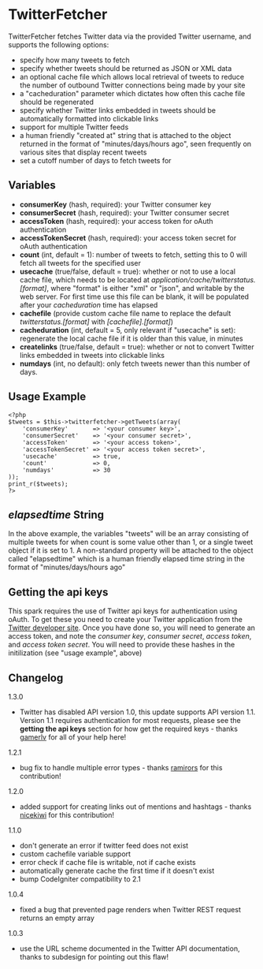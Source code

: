 TwitterFetcher
==============

TwitterFetcher fetches Twitter data via the provided Twitter username, and supports the following options:

- specify how many tweets to fetch
- specify whether tweets should be returned as JSON or XML data
- an optional cache file which allows local retrieval of tweets to reduce the number of outbound Twitter connections being made by your site
- a "cacheduration" parameter which dictates how often this cache file should be regenerated
- specify whether Twitter links embedded in tweets should be automatically formatted into clickable links
- support for multiple Twitter feeds
- a human friendly "created at" string that is attached to the object returned in the format of "minutes/days/hours ago", seen frequently on various sites that display recent tweets
- set a cutoff number of days to fetch tweets for

Variables
---------

- **consumerKey** (hash, required): your Twitter consumer key
- **consumerSecret** (hash, required): your Twitter consumer secret
- **accessToken** (hash, required): your access token for oAuth authentication
- **accessTokenSecret** (hash, required): your access token secret for oAuth authentication
- **count** (int, default = 1): number of tweets to fetch, setting this to 0 will fetch all tweets for the specified user
- **usecache** (true/false, default = true): whether or not to use a local cache file, which needs to be located at *application/cache/twitterstatus.[format]*, where "format" is either "xml" or "json", and writable by the web server. For first time use this file can be blank, it will be populated after your *cacheduration* time has elapsed
- **cachefile** (provide custom cache file name to replace the default *twitterstatus.[format]* with *[cachefile].[format]*)
- **cacheduration** (int, default = 5, only relevant if "usecache" is set): regenerate the local cache file if it is older than this value, in minutes
- **createlinks** (true/false, default = true): whether or not to convert Twitter links embedded in tweets into clickable links
- **numdays** (int, no default): only fetch tweets newer than this number of days.

Usage Example
-------------

	<?php
	$tweets = $this->twitterfetcher->getTweets(array(
		'consumerKey'		=> '<your consumer key>',
		'consumerSecret'	=> '<your consumer secret>',
		'accessToken'		=> '<your access token>',
		'accessTokenSecret'	=> '<your access token secret>',
		'usecache' 			=> true,
		'count' 			=> 0,
		'numdays' 			=> 30
	));
	print_r($tweets);
	?>

*elapsedtime* String
--------------------

In the above example, the variables "tweets" will be an array consisting of multiple tweets for when count is some value other than 1, or a single tweet object if it is set to 1. A non-standard property will be attached to the object called "elapsedtime" which is a human friendly elapsed time string in the format of "minutes/days/hours ago"

Getting the api keys
--------------------

This spark requires the use of Twitter api keys for authentication using oAuth. To get these you need to create your Twitter application from the [Twitter developer site](https://dev.twitter.com/apps). Once you have done so, you will need to generate an access token, and note the *consumer key*, *consumer secret*, *access token*, and *access token secret*. You will need to provide these hashes in the initilization (see "usage example", above)

Changelog
----------

1.3.0

- Twitter has disabled API version 1.0, this update supports API version 1.1. Version 1.1 requires authentication for most requests, please see the __getting the api keys__ section for how get the required keys - thanks [gamerlv](https://github.com/gamerlv) for all of your help here!

1.2.1

- bug fix to handle multiple error types - thanks [ramirors](https://github.com/ramirors) for this contribution!

1.2.0

- added support for creating links out of mentions and hashtags - thanks [nicekiwi](https://github.com/nicekiwi) for this contribution!

1.1.0

- don't generate an error if twitter feed does not exist
- custom cachefile variable support
- error check if cache file is writable, not if cache exists
- automatically generate cache the first time if it doesn't exist
- bump CodeIgniter compatibility to 2.1

1.0.4

- fixed a bug that prevented page renders when Twitter REST request returns an empty array

1.0.3

- use the URL scheme documented in the Twitter API documentation, thanks to subdesign for pointing out this flaw!
